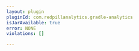 ```yaml
---
layout: plugin
pluginId: com.redpillanalytics.gradle-analytics
isJarAvailable: true
error: NONE
violations: []

---
```

